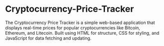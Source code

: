 # Cryptocurrency-Price-Tracker
The Cryptocurrency Price Tracker is a simple web-based application that displays real-time prices for popular cryptocurrencies like Bitcoin, Ethereum, and Litecoin. Built using HTML for structure, CSS for styling, and JavaScript for data fetching and updating.
